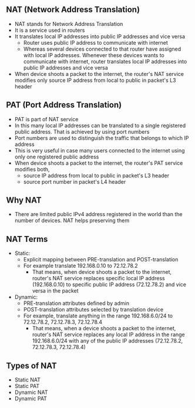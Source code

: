 ## NAT (Network Address Translation)
* NAT stands for Network Address Translation
* It is a service used in routers
* It translates local IP addresses into public IP addresses and vice versa
  * Router uses public IP address to communicate with internet
  * Whereas several devices connected to that router have assigned with local IP addresses. Whenever these devices wants to communicate with internet, router translates local IP addresses into public IP addresses and vice versa
* When device shoots a packet to the internet, the router's NAT service modifies only source IP address from local to public in packet's L3 header

## PAT (Port Address Translation)
* PAT is part of NAT service
* In this many local IP addresses can be translated to a single registered public address. That is achieved by using port numbers
* Port numbers are used to distinguish the traffic that belongs to which IP address
* This is very useful in case many users connected to the internet using only one registered public address
* When device shoots a packet to the internet, the router's PAT service modifies both,
  * source IP address from local to public in packet's L3 header
  * source port number in packet's L4 header

## Why NAT
* There are limited public IPv4 address registered in the world than the number of devices. NAT helps preserving them

## NAT Terms
* Static:
  * Explicit mapping between PRE-translation and POST-translation
  * For example translate 192.168.0.10 to 72.12.78.2
    * That means, when device shoots a packet to the internet, router's NAT service replaces specific local IP address (192.168.0.10) to specific public IP address (72.12.78.2) and vice versa in the packet
* Dynamic:
  * PRE-translation attributes defined by admin
  * POST-translation attributes selected by translation device
  * For example, translate anything in the range 192.168.6.0/24 to 72.12.78.2, 72.12.78.3, 72.12.78.4
    * That means, when a device shoots a packet to the internet, router's NAT service replaces any local IP address in the range 192.168.6.0/24 with any of the public IP addresses (72.12.78.2, 72.12.78.3, 72.12.78.4)

## Types of NAT
* Static NAT
* Static PAT
* Dynamic NAT
* Dynamic PAT